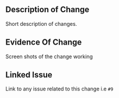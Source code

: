 ## Description of Change

Short description of changes.

## Evidence Of Change

Screen shots of the change working

## Linked Issue

Link to any issue related to this change i.e `#9`
